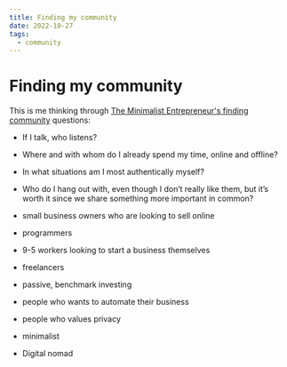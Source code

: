 ```yaml
---
title: Finding my community
date: 2022-10-27
tags:
  - community
---
```


# Finding my community

This is me thinking through [The Minimalist Entrepreneur's finding community](221026-1522-minimalist-entrepreneur.md) questions:

- If I talk, who listens?
- Where and with whom do I already spend my time, online and offline?
- In what situations am I most authentically myself?
- Who do I hang out with, even though I don’t really like them, but it’s worth it since we share something more important in common?

- small business owners who are looking to sell online
- programmers
- 9-5 workers looking to start a business themselves
- freelancers
- passive, benchmark investing
- people who wants to automate their business
- people who values privacy
- minimalist
- Digital nomad
